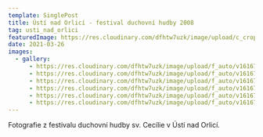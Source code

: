 ```yaml
---
template: SinglePost
title: Ústí nad Orlicí - festival duchovní hudby 2008
tag: usti_nad_orlici
featuredImage: https://res.cloudinary.com/dfhtw7uzk/image/upload/c_crop,f_auto,h_600,q_auto,w_800/v1616784178/usti_nad_orlici/P1040984_dqdk1j.jpg
date: 2021-03-26
images:
  - gallery:
      - https://res.cloudinary.com/dfhtw7uzk/image/upload/f_auto/v1616784178/usti_nad_orlici/P1040984_dqdk1j.jpg
      - https://res.cloudinary.com/dfhtw7uzk/image/upload/f_auto/v1616784177/usti_nad_orlici/P1040985_dkj4uo.jpg
      - https://res.cloudinary.com/dfhtw7uzk/image/upload/f_auto/v1616784174/usti_nad_orlici/P1040982_ulgefo.jpg
      - https://res.cloudinary.com/dfhtw7uzk/image/upload/f_auto/v1616784174/usti_nad_orlici/P1040980_vap91t.jpg
      - https://res.cloudinary.com/dfhtw7uzk/image/upload/f_auto/v1616784171/usti_nad_orlici/P1040983_z8kmaz.jpg
      - https://res.cloudinary.com/dfhtw7uzk/image/upload/f_auto/v1616784169/usti_nad_orlici/P1040981_d2jcmi.jpg
---
```

Fotografie z festivalu duchovní hudby sv. Cecílie v Ústí nad Orlicí.